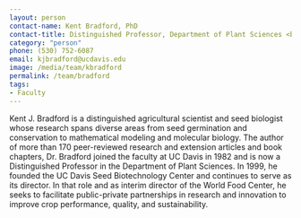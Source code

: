 ```yaml
---
layout: person
contact-name: Kent Bradford, PhD
contact-title: Distinguished Professor, Department of Plant Sciences <br>Interim Director, World Food Center<br>Director, Seed Biotechnology Center
category: "person"
phone: (530) 752-6087
email: kjbradford@ucdavis.edu
image: /media/team/kbradford
permalink: /team/bradford
tags:
- Faculty
---
```


Kent J. Bradford is a distinguished agricultural scientist and seed biologist whose research spans diverse areas from seed germination and conservation to mathematical modeling and molecular biology. The author of more than 170 peer-reviewed research and extension articles and book chapters, Dr. Bradford joined the faculty at UC Davis in 1982 and is now a Distinguished Professor in the Department of Plant Sciences. In 1999, he founded the UC Davis Seed Biotechnology Center and continues to serve as its director. In that role and as interim director of the World Food Center, he seeks to facilitate public-private partnerships in research and innovation to improve crop performance, quality, and sustainability.